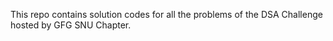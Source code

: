 This repo contains solution codes for all the problems of the DSA Challenge hosted by GFG SNU Chapter.
